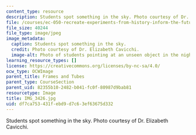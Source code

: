 ```yaml
---
content_type: resource
description: Students spot something in the sky. Photo courtesy of Dr. Elizabeth Cavicchi.
file: /courses/ec-050-recreate-experiments-from-history-inform-the-future-from-the-past-galileo-january-iap-2010/df7ca753431febd9d7c63ef63675d332_IMG_3426.jpg
file_size: 40244
file_type: image/jpeg
image_metadata:
  caption: Students spot something in the sky.
  credit: Photo courtesy of Dr. Elizabeth Cavicchi.
  image-alt: Photo of students pointing at an unseen object in the night sky.
learning_resource_types: []
license: https://creativecommons.org/licenses/by-nc-sa/4.0/
ocw_type: OCWImage
parent_title: Frames and Tubes
parent_type: CourseSection
parent_uid: 82355b10-2482-b041-fc0f-80987d9bab81
resourcetype: Image
title: IMG_3426.jpg
uid: df7ca753-431f-ebd9-d7c6-3ef63675d332
---
```

Students spot something in the sky. Photo courtesy of Dr. Elizabeth Cavicchi.